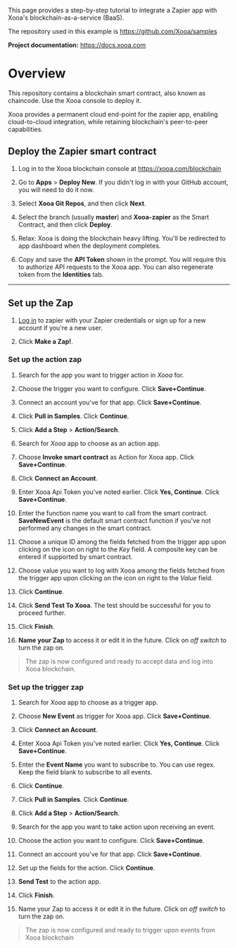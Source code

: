
This page provides a step-by-step tutorial to integrate a Zapier app with Xooa's blockchain-as-a-service (BaaS).

The repository used in this example is <https://github.com/Xooa/samples>

**Project documentation:** <https://docs.xooa.com>

# Overview

This repository contains a blockchain smart contract, also known as chaincode. Use the Xooa console to deploy it.

Xooa provides a permanent cloud end-point for the zapier app, enabling cloud-to-cloud integration, while retaining blockchain's peer-to-peer capabilities.

## Deploy the Zapier smart contract 

 
1. Log in to the Xooa blockchain console at <https://xooa.com/blockchain>

2. Go to **Apps** > **Deploy New**. If you didn't log in with your GitHub account, you will need to do it now.

3. Select **Xooa Git Repos**, and then click **Next**.

4. Select the branch (usually **master**) and **Xooa-zapier** as the Smart Contract, and then click **Deploy**.

5. Relax:  Xooa is doing the blockchain heavy lifting. You'll be redirected to app dashboard when the deployment completes.

6. Copy and save the **API Token** shown in the prompt. You will require this to authorize API requests to the Xooa app. You can also regenerate token from the **Identities** tab.

___

## Set up the Zap

1. [Log in](https://zapier.com/app/login) to zapier with your Zapier credentials or sign up for a new account if you're a new user.

2. Click **Make a Zap!**.

### Set up the action zap

1. Search for the app you want to trigger action in *Xooa* for.

2. Choose the trigger you want to configure. Click **Save+Continue**.

3. Connect an account you've for that app. Click **Save+Continue**.

4. Click **Pull in Samples**. Click **Continue**.

5. Click **Add a Step** > **Action/Search**.

6. Search for *Xooa* app to choose as an action app.

7. Choose **Invoke smart contract** as Action for Xooa app. Click **Save+Continue**.

8. Click **Connect an Account**.

9. Enter Xooa Api Token you've noted earlier. Click **Yes, Continue**. Click **Save+Continue**.

10. Enter the function name you want to call from the smart contract. **SaveNewEvent** is the default smart contract function if you've not performed any changes in the smart contract.

11. Choose a unique ID among the fields fetched from the trigger app upon clicking on the icon on right to the *Key* field. A composite key can be entered if supported by smart contract.

12. Choose value you want to log with Xooa among the fields fetched from the trigger app upon clicking on the icon on right to the *Value* field.

13. Click **Continue**.

14. Click **Send Test To Xooa**. The test should be successful for you to proceed further.

15. Click **Finish**.

16. **Name your Zap** to access it or edit it in the future. Click on *off switch* to turn the zap on.

> The zap is now configured and ready to accept data and log into Xooa blockchain.


### Set up the trigger zap

1. Search for *Xooa* app to choose as a trigger app.

2. Choose **New Event** as trigger for Xooa app. Click **Save+Continue**.

3. Click **Connect an Account**.

4. Enter Xooa Api Token you've noted earlier. Click **Yes, Continue**. Click **Save+Continue**.

5. Enter the **Event Name** you want to subscribe to. You can use regex. Keep the field blank to subscribe to all events.

6. Click **Continue**.

7. Click **Pull in Samples**. Click **Continue**.

8. Click **Add a Step** > **Action/Search**.

9. Search for the app you want to take action upon receiving an event.

10. Choose the action you want to configure. Click **Save+Continue**.

11. Connect an account you've for that app. Click **Save+Continue**.

12. Set up the fields for the action. Click **Continue**.

13. **Send Test** to the action app.

14. Click **Finish**.

15. Name your Zap to access it or edit it in the future. Click on *off switch* to turn the zap on.

> The zap is now configured and ready to trigger upon events from Xooa blockchain